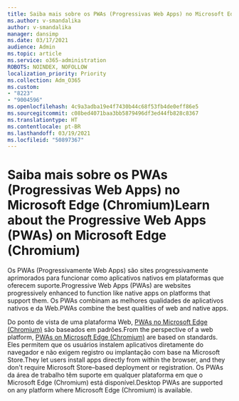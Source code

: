 ```yaml
---
title: Saiba mais sobre os PWAs (Progressivas Web Apps) no Microsoft Edge (Chromium)
ms.author: v-smandalika
author: v-smandalika
manager: dansimp
ms.date: 03/17/2021
audience: Admin
ms.topic: article
ms.service: o365-administration
ROBOTS: NOINDEX, NOFOLLOW
localization_priority: Priority
ms.collection: Adm_O365
ms.custom:
- "8223"
- "9004596"
ms.openlocfilehash: 4c9a3adba19e4f7430b44c68f53fb4de0eff86e5
ms.sourcegitcommit: c08bed4071baa3bb5879496df3ed44fb828c8367
ms.translationtype: HT
ms.contentlocale: pt-BR
ms.lasthandoff: 03/19/2021
ms.locfileid: "50897367"
---
```

# <a name="learn-about-the-progressive-web-apps-pwas-on-microsoft-edge-chromium"></a><span data-ttu-id="6d655-102">Saiba mais sobre os PWAs (Progressivas Web Apps) no Microsoft Edge (Chromium)</span><span class="sxs-lookup"><span data-stu-id="6d655-102">Learn about the Progressive Web Apps (PWAs) on Microsoft Edge (Chromium)</span></span>

<span data-ttu-id="6d655-103">Os PWAs (Progressivamente Web Apps) são sites progressivamente aprimorados para funcionar como aplicativos nativos em plataformas que oferecem suporte.</span><span class="sxs-lookup"><span data-stu-id="6d655-103">Progressive Web Apps (PWAs) are websites progressively enhanced to function like native apps on platforms that support them.</span></span> <span data-ttu-id="6d655-104">Os PWAs combinam as melhores qualidades de aplicativos nativos e da Web.</span><span class="sxs-lookup"><span data-stu-id="6d655-104">PWAs combine the best qualities of web and native apps.</span></span>

<span data-ttu-id="6d655-105">Do ponto de vista de uma plataforma Web, [PWAs no Microsoft Edge (Chromium)](https://docs.microsoft.com/microsoft-edge/progressive-web-apps-chromium/#pwas-on-microsoft-edge-chromium) são baseados em padrões.</span><span class="sxs-lookup"><span data-stu-id="6d655-105">From the perspective of a web platform, [PWAs on Microsoft Edge (Chromium)](https://docs.microsoft.com/microsoft-edge/progressive-web-apps-chromium/#pwas-on-microsoft-edge-chromium) are based on standards.</span></span> <span data-ttu-id="6d655-106">Eles permitem que os usuários instalem aplicativos diretamente do navegador e não exigem registro ou implantação com base na Microsoft Store.</span><span class="sxs-lookup"><span data-stu-id="6d655-106">They let users install apps directly from within the browser, and they don't require Microsoft Store–based deployment or registration.</span></span> <span data-ttu-id="6d655-107">Os PWAs da área de trabalho têm suporte em qualquer plataforma em que o Microsoft Edge (Chromium) está disponível.</span><span class="sxs-lookup"><span data-stu-id="6d655-107">Desktop PWAs are supported on any platform where Microsoft Edge (Chromium) is available.</span></span>
